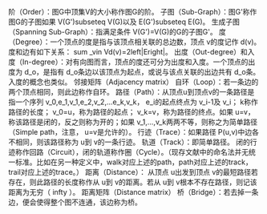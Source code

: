 阶（Order）：图G中顶集V的大小称作图G的阶。
子图（Sub-Graph）：图G'称作图G的子图如果 V(G')subseteq V(G)以及 E(G')subseteq E(G)。
生成子图（Spanning Sub-Graph）：指满足条件 V(G')=V(G)的G的子图G'。
度（Degree）：一个顶点的度是指与该顶点相关联的总边数，顶点 v的度记作 d(v)。度和边有如下关系： sum _vin Vd(v)=2left|Eright|。
出度（Out-degree）和入度（In-degree）：对有向图而言，顶点的度还可分为出度和入度。一个顶点的出度为 d_o，是指有 d_o条边以该顶点为起点，或说与该点关联的出边共有 d_o条。入度的概念也类似。
邻接矩阵（Adjacency matrix）
自环（Loop）：若一条边的两个顶点相同，则此边称作自环。
路径（Path）：从顶点u到顶点v的一条路径是指一个序列 v_0,e_1,v_1,e_2,v_2,...e_k,v_k， e_i的起点终点为 v_i-1及 v_i； k称作路径的长度； v_0=u，称为路径的起点； v_k=v，称为路径的终点。如果 u=v，称该路径是闭的，反之则称为开的；如果 v_1,...,v_k两两不等，则称之为简单路径（Simple path，注意， u=v是允许的）。
行迹（Trace）：如果路径 P(u,v)中边各不相同，则该路径称为 u到 v的一条行迹。
轨道（Track）：即简单路径。
闭的行迹称作回路（Circuit），闭的轨道称作圈（Cycle）。（现存文献中的命名法并无统一标准。比如在另一种定义中，walk对应上述的path，path对应上述的track，trail对应上述的trace。）
距离（Distance）： 从顶点 u出发到顶点 v的最短路径若存在，则此路径的长度称作从 u到 v的距离。若从 u到 v根本不存在路径，则记该距离为无穷（ infty ）。
距离矩阵（Distance matrix）
桥（Bridge）：若去掉一条边，便会使得整个图不连通，该边称为桥。
